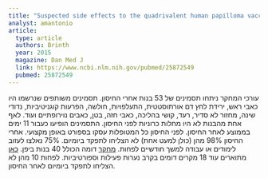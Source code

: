 ```yaml
---
title: "Suspected side effects to the quadrivalent human papilloma vaccine"
analyst: amantonio
article:
  type: article
  authors: Brinth
  year: 2015
  magazine: Dan Med J
  link: https://www.ncbi.nlm.nih.gov/pubmed/25872549
  pubmed: 25872549
---
```


עורכי המחקר ניתחו תסמינים של 53 בנות אחרי החיסון. תסמינים משותפים שנרשמו היו כאבי ראש, ירידת לחץ דם אורתוסטטית, התעלפויות, חולשה, הפרעות קוגניטיביות, נדודי שינה, מחזור לא סדיר, רעד, קושי בהליכה, כאבי חזה, בטן, כאבים נוירופתיים ועוד. לאף אחת מהבנות לא היו מחלות כרוניות לפני החיסון.
התסמינים הופיעו כעבור 11 ימים בממוצע לאחר החיסון. לפני החיסון כל המטופלות עסקו בספורט באופן מקצועי. אחרי החיסון 98% מהן (כולן למעט אחת) לא הצליחו לתפקד ביומיום. 75% נאלצו לעזוב לימודים או עבודה למשך חודשיים לפחות.
[מחקר](https://www.ncbi.nlm.nih.gov/pubmed/25274229) דומה הכולל 40 בנות ביפן.
[כאן](https://www.ncbi.nlm.nih.gov/pmc/articles/PMC5406435) מתוארים עוד 18 מקרים דומים בקרב נערות פעילות וספורטיביות. לפחות 10 מהן לא הצליחו לתפקד ביומיום לאחר החיסון.
